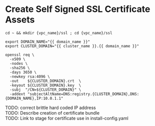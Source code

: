 # Create Self Signed SSL Certificate Assets
```
cd ~ && mkdir {vpc_name}/ssl ; cd {vpc_name}/ssl
```
```
export DOMAIN_NAME="{{ domain_name }}"
export CLUSTER_DOMAIN="{{ cluster_name }}.{{ domain_name }}"
```
```
openssl req \
  -x509 \
  -nodes \
  -sha256 \
  -days 3650 \
  -newkey rsa:4096 \
  -out    ${CLUSTER_DOMAIN}.crt  \
  -keyout ${CLUSTER_DOMAIN}.key  \
  -subj  "/CN=${CLUSTER_DOMAIN}" \
  -addext "subjectAltName=DNS:registry.{CLUSTER_DOMAIN},DNS:{DOMAIN_NAME},IP:10.0.1.1" 
```
TODO: correct brittle hard coded IP address    
TODO: Describe creation of certificate bundle    
TODO: Link to stage for certificate use in install-config.yaml    
```

```
```
```
```
```
